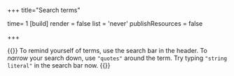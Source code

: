 +++
title="Search terms"

time= 1
[build]
  render = false
  list = 'never'
  publishResources = false

+++

{{<note type="tip" title="Search the curriculum">}}
To remind yourself of terms, use the search bar in the header. To _narrow_ your search down, use `"quotes"` around the term. Try typing `"string literal"` in the search bar now.
{{</note>}}
